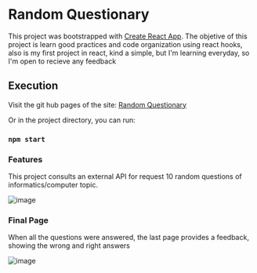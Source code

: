 # Random Questionary

This project was bootstrapped with [Create React App](https://github.com/facebook/create-react-app). The objetive of this project is learn good practices and code organization using react hooks, also is my first project in react, kind a simple, but I'm learning everyday, so I'm open to recieve any feedback

## Execution

Visit the git hub pages of the site: [Random Questionary](https://nic0q.github.io/Random-Questionary/)

Or in the project directory, you can run:

### `npm start`


### Features

This project consults an external API for request 10 random questions of informatics/computer topic.

![image](https://user-images.githubusercontent.com/91075814/154290590-b9fbcd39-a410-4f64-a2f3-930f9f0076b0.png)

### Final Page
When all the questions were answered, the last page provides a feedback, showing the wrong and right answers

![image](https://user-images.githubusercontent.com/91075814/154290634-0afcda86-cee0-4bd8-8d83-3e192e5ecf1e.png)
